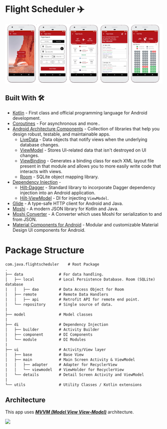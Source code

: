 # Flight Scheduler ✈️

![](app/flight_scheduler.png)

## Built With 🛠
- [Kotlin](https://kotlinlang.org/) - First class and official programming language for Android development.
- [Coroutines](https://kotlinlang.org/docs/reference/coroutines-overview.html) - For asynchronous and more..
- [Android Architecture Components](https://developer.android.com/topic/libraries/architecture) - Collection of libraries that help you design robust, testable, and maintainable apps.
  - [LiveData](https://developer.android.com/topic/libraries/architecture/livedata) - Data objects that notify views when the underlying database changes.
  - [ViewModel](https://developer.android.com/topic/libraries/architecture/viewmodel) - Stores UI-related data that isn't destroyed on UI changes. 
  - [ViewBinding](https://developer.android.com/topic/libraries/view-binding) - Generates a binding class for each XML layout file present in that module and allows you to more easily write code that interacts with views.
  - [Room](https://developer.android.com/topic/libraries/architecture/room) - SQLite object mapping library.
- [Dependency Injection](https://developer.android.com/training/dependency-injection) - 
  - [Hilt-Dagger](https://dagger.dev/hilt/) - Standard library to incorporate Dagger dependency injection into an Android application.
  - [Hilt-ViewModel](https://developer.android.com/training/dependency-injection/hilt-jetpack) - DI for injecting `ViewModel`.
- [Glide](https://github.com/bumptech/glide) - A type-safe HTTP client for Android and Java.
- [Moshi](https://github.com/square/moshi) - A modern JSON library for Kotlin and Java.
- [Moshi Converter](https://github.com/square/retrofit/tree/master/retrofit-converters/moshi) - A Converter which uses Moshi for serialization to and from JSON.
- [Material Components for Android](https://github.com/material-components/material-components-android) - Modular and customizable Material Design UI components for Android.

# Package Structure
    
    com.java.flightscheduler    # Root Package
    .
    ├── data                # For data handling.
    │   ├── local           # Local Persistence Database. Room (SQLite) database
    |   │   ├── dao         # Data Access Object for Room   
    │   ├── remote          # Remote Data Handlers     
    |   │   ├── api         # Retrofit API for remote end point.
    │   └── repository      # Single source of data.
    |
    ├── model               # Model classes
    |
    ├── di                  # Dependency Injection             
    │   ├── builder         # Activity Builder
    │   ├── component       # DI Components       
    │   └── module          # DI Modules
    |
    ├── ui                  # Activity/View layer
    │   ├── base            # Base View
    │   ├── main            # Main Screen Activity & ViewModel
    |   │   ├── adapter     # Adapter for RecyclerView
    |   │   └── viewmodel   # ViewHolder for RecyclerView   
    │   └── details         # Detail Screen Activity and ViewModel
    |
    └── utils               # Utility Classes / Kotlin extensions


## Architecture
This app uses [***MVVM (Model View View-Model)***](https://developer.android.com/jetpack/docs/guide#recommended-app-arch) architecture.

![](https://developer.android.com/topic/libraries/architecture/images/final-architecture.png)


